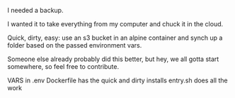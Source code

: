 I needed a backup.

I wanted it to take everything from my computer and chuck it in the cloud.

Quick, dirty, easy: use an s3 bucket in an alpine container and synch up a folder based on the passed environment vars.

Someone else already probably did this better, but hey, we all gotta start somewhere, so feel free to contribute.


VARS in .env
Dockerfile has the quick and dirty installs
entry.sh does all the work  


